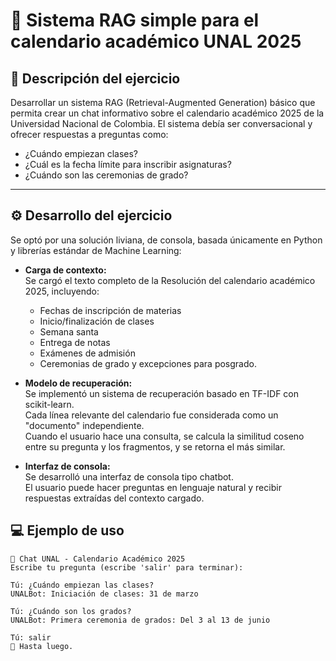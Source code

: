 # 📝 Sistema RAG simple para el calendario académico UNAL 2025

## 📌 Descripción del ejercicio
Desarrollar un sistema RAG (Retrieval-Augmented Generation) básico que permita crear un chat informativo sobre el calendario académico 2025 de la Universidad Nacional de Colombia.
El sistema debía ser conversacional y ofrecer respuestas a preguntas como:
- ¿Cuándo empiezan clases?
- ¿Cuál es la fecha límite para inscribir asignaturas?
- ¿Cuándo son las ceremonias de grado?
---

## ⚙️ Desarrollo del ejercicio
Se optó por una solución liviana, de consola, basada únicamente en Python y librerías estándar de Machine Learning:
- **Carga de contexto:**  
Se cargó el texto completo de la Resolución del calendario académico 2025, incluyendo:
  - Fechas de inscripción de materias
  - Inicio/finalización de clases
  - Semana santa
  - Entrega de notas
  - Exámenes de admisión
  - Ceremonias de grado y excepciones para posgrado.

- **Modelo de recuperación:**  
Se implementó un sistema de recuperación basado en TF-IDF con scikit-learn.  
Cada línea relevante del calendario fue considerada como un "documento" independiente.  
Cuando el usuario hace una consulta, se calcula la similitud coseno entre su pregunta y los fragmentos, y se retorna el más similar.

- **Interfaz de consola:**  
Se desarrolló una interfaz de consola tipo chatbot.  
El usuario puede hacer preguntas en lenguaje natural y recibir respuestas extraídas del contexto cargado.

## 💻 Ejemplo de uso
```plaintext
🧠 Chat UNAL - Calendario Académico 2025
Escribe tu pregunta (escribe 'salir' para terminar):

Tú: ¿Cuándo empiezan las clases?
UNALBot: Iniciación de clases: 31 de marzo

Tú: ¿Cuándo son los grados?
UNALBot: Primera ceremonia de grados: Del 3 al 13 de junio

Tú: salir
👋 Hasta luego.
